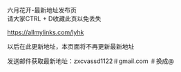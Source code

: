 六月花开-最新地址发布页</br>请大家CTRL + D收藏此页以免丢失

https://allmylinks.com/lyhk 

以后在此更新地址，本页面将不再更新最新地址

发送邮件获取最新地址：zxcvassd1122＃gmail.com   ＃换成@
